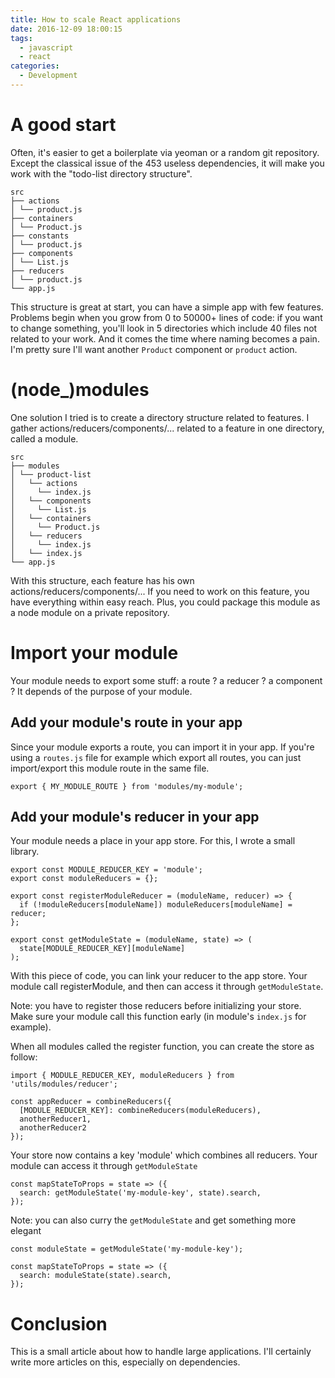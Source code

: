 ```yaml
---
title: How to scale React applications
date: 2016-12-09 18:00:15
tags:
  - javascript
  - react
categories:
  - Development
---
```


A good start
============
Often, it's easier to get a boilerplate via yeoman or a random git repository. Except the classical issue of the 453 useless dependencies, it will make you work with the "todo-list directory structure".

```
src
├── actions
│ └── product.js
├── containers
│ └── Product.js
├── constants
│ └── product.js
├── components
│ └── List.js
├── reducers
│ └── product.js
└── app.js
```

This structure is great at start, you can have a simple app with few features. Problems begin when you grow from 0 to 50000+ lines of code: if you want to change something, you'll look in 5 directories which include 40 files not related to your work. And it comes the time where naming becomes a pain. I'm pretty sure I'll want another `Product` component or `product` action.

(node_)modules
==============
One solution I tried is to create a directory structure related to features. I gather actions/reducers/components/... related to a feature in one directory, called a module.

```
src
├── modules
│ └── product-list
│   └── actions
│     └── index.js
│   └── components
│     └── List.js
│   └── containers
│     └── Product.js
│   └── reducers
│     └── index.js
│   └── index.js
└── app.js
```

With this structure, each feature has his own actions/reducers/components/... If you need to work on this feature, you have everything within easy reach. Plus, you could package this module as a node module on a private repository.

Import your module
===========================

Your module needs to export some stuff: a route ? a reducer ? a component ? It depends of the purpose of your module.

Add your module's route in your app
-----------------------------------
Since your module exports a route, you can import it in your app. If you're using a `routes.js` file for example which export all routes, you can just import/export this module route in the same file.

```
export { MY_MODULE_ROUTE } from 'modules/my-module';
```

Add your module's reducer in your app
--------------------
Your module needs a place in your app store. For this, I wrote a small library.

```
export const MODULE_REDUCER_KEY = 'module';
export const moduleReducers = {};

export const registerModuleReducer = (moduleName, reducer) => {
  if (!moduleReducers[moduleName]) moduleReducers[moduleName] = reducer;
};

export const getModuleState = (moduleName, state) => (
  state[MODULE_REDUCER_KEY][moduleName]
);
```
With this piece of code, you can link your reducer to the app store. Your module call registerModule, and then can access it through `getModuleState`.

Note: you have to register those reducers before initializing your store. Make sure your module call this function early (in module's `index.js` for example).

When all modules called the register function, you can create the store as follow:

```
import { MODULE_REDUCER_KEY, moduleReducers } from 'utils/modules/reducer';

const appReducer = combineReducers({
  [MODULE_REDUCER_KEY]: combineReducers(moduleReducers),
  anotherReducer1,
  anotherReducer2
});
```

Your store now contains a key 'module' which combines all reducers. Your module can access it through `getModuleState`

```
const mapStateToProps = state => ({
  search: getModuleState('my-module-key', state).search,
});
```

Note: you can also curry the `getModuleState` and get something more elegant

```
const moduleState = getModuleState('my-module-key');

const mapStateToProps = state => ({
  search: moduleState(state).search,
});
```

Conclusion
==========
This is a small article about how to handle large applications. I'll certainly write more articles on this, especially on dependencies.
